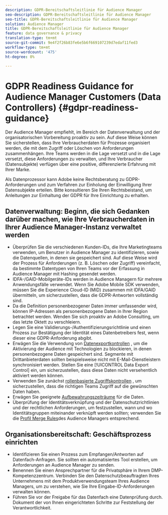 ```yaml
---
description: GDPR-Bereitschaftsleitlinie für Audience Manager
seo-description: GDPR-Bereitschaftsleitlinie für Audience Manager
seo-title: GDPR-Bereitschaftsleitlinie für Audience Manager
solution: Audience Manager
title: GDPR-Bereitschaftsleitlinie für Audience Manager
feature: data governance & privacy
translation-type: tm+mt
source-git-commit: 9e4f2f26b83fe6e5b6f669107239d7edaf11fed3
workflow-type: tm+mt
source-wordcount: '475'
ht-degree: 0%

---
```



# GDPR Readiness Guidance for Audience Manager Customers (Data Controllers) {#gdpr-readiness-guidance}

Der Audience Manager empfiehlt, im Bereich der Datenverwaltung und der organisatorischen Vorbereitung proaktiv zu sein. Auf diese Weise können Sie sicherstellen, dass Ihre Verbraucherdaten für Prozesse organisiert werden, die mit dem Zugriff oder Löschen von Anforderungen zusammenhängen. Ihre Teams werden in die Lage versetzt und in die Lage versetzt, diese Anforderungen zu verwalten, und Ihre Verbraucher (Datensubjekte) verfügen über eine positive, differenzierte Erfahrung mit Ihrer Marke.

Als Datenprozessor kann Adobe keine Rechtsberatung zu GDPR-Anforderungen und zum Verfahren zur Einholung der Einwilligung Ihrer Datensubjekte erteilen. Bitte konsultieren Sie Ihren Rechtsbeistand, um Anleitungen zur Einhaltung der GDPR für Ihre Einrichtung zu erhalten.

## Datenverwaltung: Beginn, die sich Gedanken darüber machen, wie Ihre Verbraucherdaten in Ihrer Audience Manager-Instanz verwaltet werden

* Überprüfen Sie die verschiedenen Kunden-IDs, die Ihre Marketingteams verwenden, um Benutzer in Audience Manager zu identifizieren, sowie die Datenquellen, in denen sie gespeichert sind. Auf diese Weise wird der Prozess für Anforderungen (z. B. Löschen oder Zugriff) vereinfacht, da bestimmte Datentypen von Ihren Teams vor der Erfassung in Audience Manager mit Hashing gesendet werden.
* IDFA-/GAID-Mobilgeräte-IDs werden in Audience Managern für mehrere Anwendungsfälle verwendet. Wenn Sie Adobe Mobile SDK verwenden, müssen Sie die Experience Cloud-ID (MID) zusammen mit IDFA/GAID übermitteln, um sicherzustellen, dass die GDPR-Antworten vollständig sind.
* Da die Definition personenbezogener Daten immer umfassender wird, können IP-Adressen als personenbezogene Daten in Ihrer Region betrachtet werden. Wenden Sie sich proaktiv an Adobe Consulting, um das letzte Oktett zu verschleiern.
* Legen Sie eine Validierungs-/Authentifizierungsrichtlinie und einen Prozess zur Bestätigung der Identität eines Datenbetreibers fest, wenn dieser eine GDPR-Anforderung abgibt.
* Erwägen Sie die Verwendung von [Datenexportkontrollen](../../features/data-export-controls.md) , um die Aktivierung der Audience mit Technologien zu blockieren, in denen personenbezogene Daten gespeichert sind. Segmente mit Drittanbieterdaten sollten beispielsweise nicht mit E-Mail-Dienstleistern synchronisiert werden. Stellen Sie eine [!UICONTROL Data Export Control] ein, um sicherzustellen, dass diese Daten nicht versehentlich aktiviert werden können.
* Verwenden Sie zunächst [rollenbasierte Zugriffskontrollen](../../features/administration/administration-overview.md) , um sicherzustellen, dass die richtigen Teams Zugriff auf die gewünschten Daten haben.
* Erwägen Sie geeignete [Aufbewahrungszeiträume](../../faq/faq-privacy.md#data-retention-faq) für die Daten.
* Überprüfung der Identitätsverknüpfung und der Datenschutzrichtlinien und der rechtlichen Anforderungen, um festzustellen, wann und wo Identitätsgruppen miteinander verknüpft werden sollten; verwenden Sie die [Profil Merge Rules](../../features/profile-merge-rules/merge-rules-overview.md)des Audience Managers entsprechend.

## Organisationsbereitschaft: Geschäftsprozess einrichten

* Identifizieren Sie einen Prozess zum Empfangen/Antworten auf Datenfach-Anfragen. Sie sollten ein automatisiertes Tool erstellen, um Anforderungen an Audience Manager zu senden.
* Benennen Sie einen Ansprechpartner für die Privatsphäre in Ihrem DMP-Kompetenzzentrum. Verbinden Sie den Datenschutzbeauftragten Ihres Unternehmens mit dem Produktverwendungsteam Ihres Audience Managers, um zu verstehen, wie Sie Ihre Eingabe-ID-Anforderungen verwalten können.
* Führen Sie vor der Freigabe für das Datenfach eine Datenprüfung durch. Dokument der von Ihnen eingerichteten Schritte zur Feststellung der Verantwortlichkeit.
